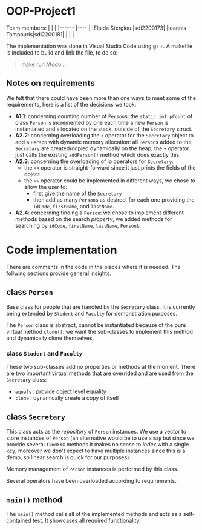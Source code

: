 # OOP-Project1

Team members:
|  |  |
|------          |----      |
|Elpida Stergiou |sdi2200173|
|Ioannis Tampouris|sdi2200181|
|  |  |

The implementation was done in Visual Studio Code using g++. A makefile is included to build and link the file, to do so:
> make run //todo...


## Notes on requirements

We felt that there could have been more than one ways to meet some of the requirements, here is a list of the decisions we took:

- **A1.1**: concerning counting number of `Person`s: the `static int pCount` of class `Person` is incremented by one each time a new `Person` is instantiated and allocated on the stack, outside of the `Secretary` struct. 
- **A2.2**: concerning overloading the `+` operator for the `Secretary` object to add a `Person` with dynamic memory allocation: all `Person`s added to the `Secretary` are created/copied dynamically on the heap; the `+` operator just calls the existing `addPerson()` method which does exactly this.
- **A2.3**: concerning the overloading of io operators for `Secretary`: 
  - the `<<` operator is straight-forward since it just prints the fields of the object
  - the `>>` operator could be implemented in different ways, we chose to allow the user to:
    - first give the name of the `Secretary`
    - then add as many `Person`s as desired, for each one providing the `idCode`, `firstName`, and `lastName`.
- **A2.4**: concerning finding a `Person`: we chose to implement different methods based on the search *property*, we added methods for searching by `idCode`, `firstName`, `lastName`, `Person&`.

# Code implementation

There are comments in the code in the places where it is needed. The follwing sections provide general insights.


## class `Person`
Base class for people that are handled by the `Secretary` class. It is currently being extended by `Student` and `Faculty` for demonstration purposes.

The `Person` class is abstract, cannot be instantiated because of the pure virtual method `clone()`: we want the sub-classes to implement this method and dynamically clone themselves.

### class `Student` and `Faculty`
 These two sub-classes add no properties or methods at the moment. There are two important virtual methods that are overrided and are used from the `Secretary` class:
 * `equals` : provide object level equality 
 * `clone` : dynamically create a copy of itself

 ## class `Secretary`
 This class acts as the *repository* of `Person` instances. We use a vector to store instances of `Person` (an alternative would be to use a `map` but since we provide several `findXXX` methods it makes no sense to *index* with a single key; moreover we don't expect to have multiple instances since this is a demo, so linear search is quick for our purposes).

 Memory management of `Person` instances is performed by this class. 

Several operators have been overloaded according to requirements.

## `main()` method
The `main()` method calls all of the implemented methods and acts as a self-contained test. It showcases all required functionality.